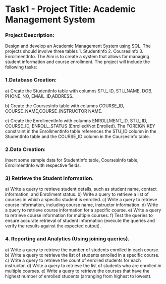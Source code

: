 # Task1 - Project Title: Academic Management System

### Project Description:
Design and develop an Academic Management System using SQL. The projects should involve
three tables 1. StudentInfo 2. CoursesInfo 3. EnrollmentInfo. The Aim is to create a system that
allows for managing student information and course enrollment. The project will include the
following tasks:

### 1.Database Creation:
a) Create the StudentInfo table with columns STU_ ID, STU_NAME, DOB, PHONE_NO,
EMAIL_ID,ADDRESS.

b) Create the CoursesInfo table with columns COURSE_ID,
COURSE_NAME,COURSE_INSTRUCTOR NAME.

c) Create the EnrollmentInfo with columns ENROLLMENT_ID, STU_ ID, COURSE_ID,
ENROLL_STATUS (Enrolled/Not Enrolled). The FOREIGN KEY constraint in the EnrollmentInfo
table references the STU_ID column in the StudentInfo table and the COURSE_ID column in the
CoursesInfo table.

### 2.Data Creation:
Insert some sample data for StudentInfo table, CoursesInfo table, EnrollmentInfo with
respective fields.

### 3) Retrieve the Student Information.
a) Write a query to retrieve student details, such as student name, contact information, and
Enrollment status.
b) Write a query to retrieve a list of courses in which a specific student is enrolled.
c) Write a query to retrieve course information, including course name, instructor information.
d) Write a query to retrieve course information for a specific course.
e) Write a query to retrieve course information for multiple courses.
f) Test the queries to ensure accurate retrieval of student information (execute the queries and
verify the results against the expected output).

### 4. Reporting and Analytics (Using joining queries).
a) Write a query to retrieve the number of students enrolled in each course.
b) Write a query to retrieve the list of students enrolled in a specific course.
c) Write a query to retrieve the count of enrolled students for each instructor.
d) Write a query to retrieve the list of students who are enrolled in multiple courses.
e) Write a query to retrieve the courses that have the highest number of enrolled
students (arranging from highest to lowest).
